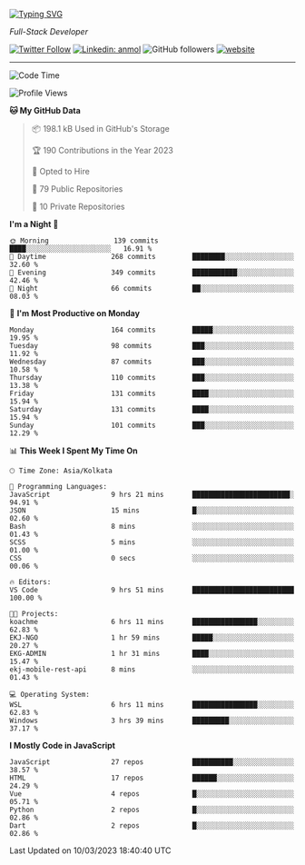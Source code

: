 [![Typing SVG](https://readme-typing-svg.herokuapp.com?lines=HI%2C+I'm+Tonal;I'm+a+Full+Stack+Developer)](https://git.io/typing-svg)

<p><em>Full-Stack Developer</em></p>

[![Twitter Follow](https://img.shields.io/twitter/follow/tonalmathew?style=flat)](https://twitter.com/intent/follow?screen_name=tonalmathew)
[![Linkedin: anmol](https://img.shields.io/badge/tonal-mathew?style=flat-square&logo=Linkedin&logoColor=white&link=https://www.linkedin.com/in/tonal-mathew/)](https://www.linkedin.com/in/tonal-mathew/)
![GitHub followers](https://img.shields.io/github/followers/tonalmathew?label=Follow&style=social)
[![website](https://img.shields.io/badge/Website-46a2f1.svg?&style=flat-square&logo=Google-Chrome&logoColor=white&link=http://tonalmathew.github.io/)](http://tonalmathew.github.io/)

---
<!--START_SECTION:waka-->
![Code Time](http://img.shields.io/badge/Code%20Time-939%20hrs%2059%20mins-blue)

![Profile Views](http://img.shields.io/badge/Profile%20Views-1-blue)

**🐱 My GitHub Data** 

> 📦 198.1 kB Used in GitHub's Storage 
 > 
> 🏆 190 Contributions in the Year 2023
 > 
> 💼 Opted to Hire
 > 
> 📜 79 Public Repositories 
 > 
> 🔑 10 Private Repositories 
 > 
**I'm a Night 🦉** 

```text
🌞 Morning                139 commits         ████░░░░░░░░░░░░░░░░░░░░░   16.91 % 
🌆 Daytime                268 commits         ████████░░░░░░░░░░░░░░░░░   32.60 % 
🌃 Evening                349 commits         ███████████░░░░░░░░░░░░░░   42.46 % 
🌙 Night                  66 commits          ██░░░░░░░░░░░░░░░░░░░░░░░   08.03 % 
```
📅 **I'm Most Productive on Monday** 

```text
Monday                   164 commits         █████░░░░░░░░░░░░░░░░░░░░   19.95 % 
Tuesday                  98 commits          ███░░░░░░░░░░░░░░░░░░░░░░   11.92 % 
Wednesday                87 commits          ███░░░░░░░░░░░░░░░░░░░░░░   10.58 % 
Thursday                 110 commits         ███░░░░░░░░░░░░░░░░░░░░░░   13.38 % 
Friday                   131 commits         ████░░░░░░░░░░░░░░░░░░░░░   15.94 % 
Saturday                 131 commits         ████░░░░░░░░░░░░░░░░░░░░░   15.94 % 
Sunday                   101 commits         ███░░░░░░░░░░░░░░░░░░░░░░   12.29 % 
```


📊 **This Week I Spent My Time On** 

```text
🕑︎ Time Zone: Asia/Kolkata

💬 Programming Languages: 
JavaScript               9 hrs 21 mins       ████████████████████████░   94.91 % 
JSON                     15 mins             █░░░░░░░░░░░░░░░░░░░░░░░░   02.60 % 
Bash                     8 mins              ░░░░░░░░░░░░░░░░░░░░░░░░░   01.43 % 
SCSS                     5 mins              ░░░░░░░░░░░░░░░░░░░░░░░░░   01.00 % 
CSS                      0 secs              ░░░░░░░░░░░░░░░░░░░░░░░░░   00.06 % 

🔥 Editors: 
VS Code                  9 hrs 51 mins       █████████████████████████   100.00 % 

🐱‍💻 Projects: 
koachme                  6 hrs 11 mins       ████████████████░░░░░░░░░   62.83 % 
EKJ-NGO                  1 hr 59 mins        █████░░░░░░░░░░░░░░░░░░░░   20.27 % 
EKG-ADMIN                1 hr 31 mins        ████░░░░░░░░░░░░░░░░░░░░░   15.47 % 
ekj-mobile-rest-api      8 mins              ░░░░░░░░░░░░░░░░░░░░░░░░░   01.43 % 

💻 Operating System: 
WSL                      6 hrs 11 mins       ████████████████░░░░░░░░░   62.83 % 
Windows                  3 hrs 39 mins       █████████░░░░░░░░░░░░░░░░   37.17 % 
```

**I Mostly Code in JavaScript** 

```text
JavaScript               27 repos            ██████████░░░░░░░░░░░░░░░   38.57 % 
HTML                     17 repos            ██████░░░░░░░░░░░░░░░░░░░   24.29 % 
Vue                      4 repos             █░░░░░░░░░░░░░░░░░░░░░░░░   05.71 % 
Python                   2 repos             █░░░░░░░░░░░░░░░░░░░░░░░░   02.86 % 
Dart                     2 repos             █░░░░░░░░░░░░░░░░░░░░░░░░   02.86 % 
```




 Last Updated on 10/03/2023 18:40:40 UTC
<!--END_SECTION:waka-->
